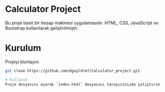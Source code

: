 # Calculator Project

Bu proje basit bir hesap makinesi uygulamasıdır. HTML, CSS, JavaScript ve Bootstrap kullanılarak geliştirilmiştir.

# Kurulum
Projeyi klonlayın:
```bash
git clone https://github.com/dgnyldrm7/Calculator_project.git

# Kullanım
Proje dosyasını açarak `index.html` dosyasını tarayıcınızda çalıştırın.
